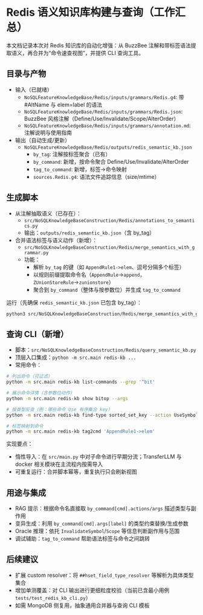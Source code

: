 # Redis 语义知识库构建与查询（工作汇总）

本文档记录本次对 Redis 知识库的自动化增强：从 BuzzBee 注解和带标签语法提取语义，再合并为“命令速查视图”，并提供 CLI 查询工具。

## 目录与产物
- 输入（已就绪）
  - `NoSQLFeatureKnowledgeBase/Redis/inputs/grammars/Redis.g4`: 带 #AltName 与 elem=label 的语法
  - `NoSQLFeatureKnowledgeBase/Redis/inputs/grammars/Redis.json`: BuzzBee 风格注解（Define/Use/Invalidate/Scope/AlterOrder）
  - `NoSQLFeatureKnowledgeBase/Redis/inputs/grammars/annotation.md`: 注解说明与使用指南
- 输出（自动生成/更新）
  - `NoSQLFeatureKnowledgeBase/Redis/outputs/redis_semantic_kb.json`
    - `by_tag`: 注解按标签聚合（已有）
    - `by_command`: 新增，按命令聚合 Define/Use/Invalidate/AlterOrder
    - `tag_to_command`: 新增，标签→命令映射
    - `sources.Redis.g4`: 语法文件追踪信息（size/mtime）

## 生成脚本
- 从注解抽取语义（已存在）：
  - `src/NoSQLKnowledgeBaseConstruction/Redis/annotations_to_semantics.py`
  - 输出：`outputs/redis_semantic_kb.json`（含 by_tag）
- 合并语法标签与语义动作（新增）：
  - `src/NoSQLKnowledgeBaseConstruction/Redis/merge_semantics_with_grammar.py`
  - 功能：
    - 解析 `by_tag` 的键（如 `AppendRule1->elem`、逗号分隔多个标签）
    - 以规则前缀提取命令名（`AppendRule`→`append`，`ZUnionStoreRule`→`zunionstore`）
    - 聚合到 `by_command`（整体与按参数位）并生成 `tag_to_command`

运行（先确保 `redis_semantic_kb.json` 已包含 by_tag）：
```bash
python3 src/NoSQLKnowledgeBaseConstruction/Redis/merge_semantics_with_grammar.py
```

## 查询 CLI（新增）
- 脚本：`src/NoSQLKnowledgeBaseConstruction/Redis/query_semantic_kb.py`
- 顶层入口集成：`python -m src.main redis-kb ...`
- 常用命令：
```bash
# 列出命令（可过滤）
python -m src.main redis-kb list-commands --grep '^bit'

# 展示命令详情（含参数位动作）
python -m src.main redis-kb show bitop --args

# 按类型反查（例：哪些命令 Use 有序集合 key）
python -m src.main redis-kb find-type sorted_set_key --action UseSymbol

# 标签映射到命令
python -m src.main redis-kb tag2cmd 'AppendRule1->elem'
```

实现要点：
- 惰性导入：在 `src/main.py` 中对子命令进行早期分流；TransferLLM 与 docker 相关模块在主流程内按需导入
- 可重复运行：合并脚本幂等，重复执行只会刷新视图

## 用途与集成
- RAG 提示：根据命令名直接取 `by_command[cmd].actions/args` 描述类型与副作用
- 变异生成：利用 `by_command[cmd].args[label]` 的类型约束替换/生成参数
- Oracle 推理：依托 `InvalidateSymbol`/`Scope` 等信息判断副作用与范围
- 调试辅助：`tag_to_command` 帮助语法标签与命令之间跳转

## 后续建议
- 扩展 custom resolver：将 `##hset_field_type_resolver` 等解析为具体类型集合
- 增加单测覆盖：对 CLI 输出进行更细粒度校验（当前已含最小用例 `tests/test_redis_kb_cli.py`）
- 如需 MongoDB 侧复用，抽象通用合并器与查询 CLI 模板
